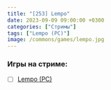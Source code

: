 ```yaml
---
title: "[253] Lempo"
date: 2023-09-09 09:00:00 +0300
categories: ["Стримы"]
tags: ["Lempo (PC)"]
image: /commons/games/lempo.jpg
---
```


### Игры на стриме:
+ [ ] [Lempo (PC)](/tags/lempo-pc)
